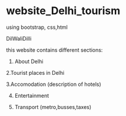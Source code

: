 # website_Delhi_tourism
using bootstrap, css,html

DilWaliDilli

this website contains different sections:

1. About Delhi

2.Tourist places in Delhi

3.Accomodation (description of hotels)

4. Entertainment

5. Transport (metro,busses,taxes)


